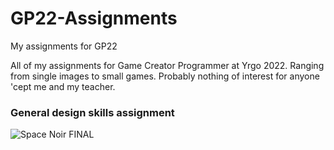 # GP22-Assignments
My assignments for GP22

All of my assignments for Game Creator Programmer at Yrgo 2022. Ranging from single images to small games. Probably nothing of interest for anyone 'cept me and my teacher. 

### General design skills assignment

![Space Noir FINAL](https://user-images.githubusercontent.com/103435576/197836394-ec008080-6f00-4230-b3fa-4d2734ff48e8.png)
